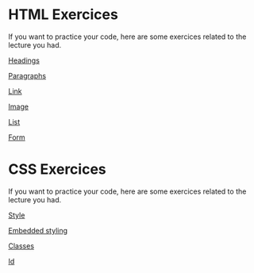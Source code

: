 # HTML Exercices
If you want to practice your code, here are some exercices related to the lecture you had.

[Headings](https://www.w3schools.com/html/exercise.asp?filename=exercise_headings4)

[Paragraphs](https://www.w3schools.com/html/exercise.asp?filename=exercise_paragraphs2)

[Link](https://www.w3schools.com/html/exercise.asp?filename=exercise_links1)

[Image](https://www.w3schools.com/html/exercise.asp?filename=exercise_images5)

[List](https://www.w3schools.com/html/exercise.asp?filename=exercise_lists2)

[Form](https://www.w3schools.com/html/exercise.asp?filename=exercise_forms2)


# CSS Exercices
If you want to practice your code, here are some exercices related to the lecture you had.

[Style](https://www.w3schools.com/html/exercise.asp?filename=exercise_styles2)

[Embedded styling](https://www.w3schools.com/html/exercise.asp?filename=exercise_css2)

[Classes](https://www.w3schools.com/html/exercise.asp?filename=exercise_classes2)

[Id](https://www.w3schools.com/html/exercise.asp?filename=exercise_css5)

